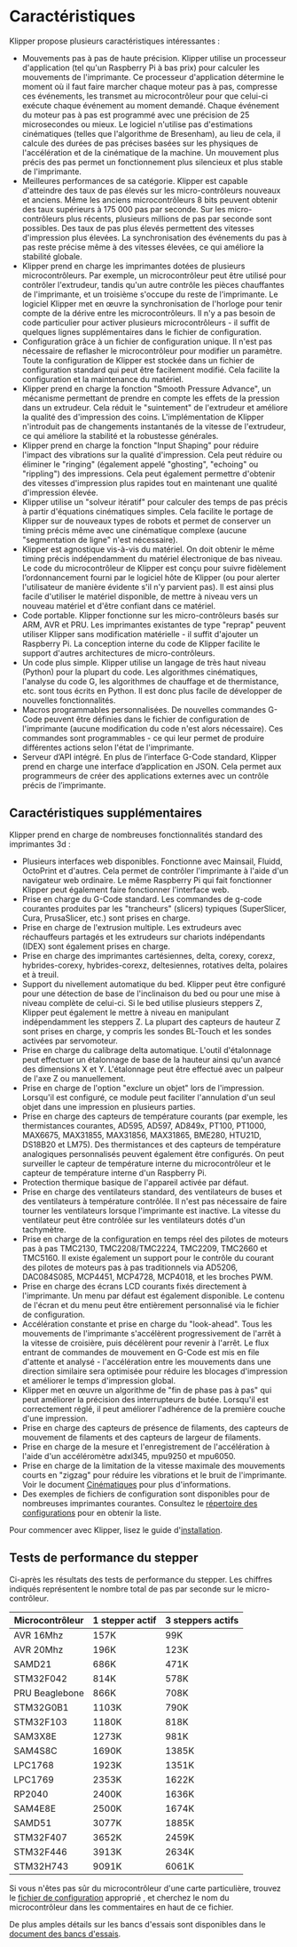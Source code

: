 # Caractéristiques

Klipper propose plusieurs caractéristiques intéressantes :

* Mouvements pas à pas de haute précision. Klipper utilise un processeur d'application (tel qu'un Raspberry Pi à bas prix) pour calculer les mouvements de l'imprimante. Ce processeur d'application détermine le moment où il faut faire marcher chaque moteur pas à pas, compresse ces événements, les transmet au microcontrôleur pour que celui-ci exécute chaque événement au moment demandé. Chaque événement du moteur pas à pas est programmé avec une précision de 25 microsecondes ou mieux. Le logiciel n'utilise pas d'estimations cinématiques (telles que l'algorithme de Bresenham), au lieu de cela, il calcule des durées de pas précises basées sur les physiques de l'accélération et de la cinématique de la machine. Un mouvement plus précis des pas permet un fonctionnement plus silencieux et plus stable de l'imprimante.
* Meilleures performances de sa catégorie. Klipper est capable d'atteindre des taux de pas élevés sur les micro-contrôleurs nouveaux et anciens. Même les anciens microcontrôleurs 8 bits peuvent obtenir des taux supérieurs à 175 000 pas par seconde. Sur les micro-contrôleurs plus récents, plusieurs millions de pas par seconde sont possibles. Des taux de pas plus élevés permettent des vitesses d'impression plus élevées. La synchronisation des événements du pas à pas reste précise même à des vitesses élevées, ce qui améliore la stabilité globale.
* Klipper prend en charge les imprimantes dotées de plusieurs microcontrôleurs. Par exemple, un microcontrôleur peut être utilisé pour contrôler l'extrudeur, tandis qu'un autre contrôle les pièces chauffantes de l'imprimante, et un troisième s'occupe du reste de l'imprimante. Le logiciel Klipper met en œuvre la synchronisation de l'horloge pour tenir compte de la dérive entre les microcontrôleurs. Il n'y a pas besoin de code particulier pour activer plusieurs microcontrôleurs - il suffit de quelques lignes supplémentaires dans le fichier de configuration.
* Configuration grâce à un fichier de configuration unique. Il n'est pas nécessaire de reflasher le microcontrôleur pour modifier un paramètre. Toute la configuration de Klipper est stockée dans un fichier de configuration standard qui peut être facilement modifié. Cela facilite la configuration et la maintenance du matériel.
* Klipper prend en charge la fonction "Smooth Pressure Advance", un mécanisme permettant de prendre en compte les effets de la pression dans un extrudeur. Cela réduit le "suintement" de l'extrudeur et améliore la qualité des d'impression des coins. L'implémentation de Klipper n'introduit pas de changements instantanés de la vitesse de l'extrudeur, ce qui améliore la stabilité et la robustesse générales.
* Klipper prend en charge la fonction "Input Shaping" pour réduire l'impact des vibrations sur la qualité d'impression. Cela peut réduire ou éliminer le "ringing" (également appelé "ghosting", "echoing" ou "rippling") des impressions. Cela peut également permettre d'obtenir des vitesses d'impression plus rapides tout en maintenant une qualité d'impression élevée.
* Klipper utilise un "solveur itératif" pour calculer des temps de pas précis à partir d'équations cinématiques simples. Cela facilite le portage de Klipper sur de nouveaux types de robots et permet de conserver un timing précis même avec une cinématique complexe (aucune "segmentation de ligne" n'est nécessaire).
* Klipper est agnostique vis-à-vis du matériel. On doit obtenir le même timing précis indépendamment du matériel électronique de bas niveau. Le code du microcontrôleur de Klipper est conçu pour suivre fidèlement l’ordonnancement fourni par le logiciel hôte de Klipper (ou pour alerter l'utilisateur de manière évidente s'il n'y parvient pas). Il est ainsi plus facile d'utiliser le matériel disponible, de mettre à niveau vers un nouveau matériel et d'être confiant dans ce matériel.
* Code portable. Klipper fonctionne sur les micro-contrôleurs basés sur ARM, AVR et PRU. Les imprimantes existantes de type "reprap" peuvent utiliser Klipper sans modification matérielle - il suffit d'ajouter un Raspberry Pi. La conception interne du code de Klipper facilite le support d'autres architectures de micro-contrôleurs.
* Un code plus simple. Klipper utilise un langage de très haut niveau (Python) pour la plupart du code. Les algorithmes cinématiques, l'analyse du code G, les algorithmes de chauffage et de thermistance, etc. sont tous écrits en Python. Il est donc plus facile de développer de nouvelles fonctionnalités.
* Macros programmables personnalisées. De nouvelles commandes G-Code peuvent être définies dans le fichier de configuration de l'imprimante (aucune modification du code n'est alors nécessaire). Ces commandes sont programmables - ce qui leur permet de produire différentes actions selon l'état de l'imprimante.
* Serveur d’API intégré. En plus de l’interface G-Code standard, Klipper prend en charge une interface d’application en JSON. Cela permet aux programmeurs de créer des applications externes avec un contrôle précis de l’imprimante.

## Caractéristiques supplémentaires

Klipper prend en charge de nombreuses fonctionnalités standard des imprimantes 3d :

* Plusieurs interfaces web disponibles. Fonctionne avec Mainsail, Fluidd, OctoPrint et d'autres. Cela permet de contrôler l'imprimante à l'aide d'un navigateur web ordinaire. Le même Raspberry Pi qui fait fonctionner Klipper peut également faire fonctionner l'interface web.
* Prise en charge du G-Code standard. Les commandes de g-code courantes produites par les "trancheurs" (slicers) typiques (SuperSlicer, Cura, PrusaSlicer, etc.) sont prises en charge.
* Prise en charge de l'extrusion multiple. Les extrudeurs avec réchauffeurs partagés et les extrudeurs sur chariots indépendants (IDEX) sont également prises en charge.
* Prise en charge des imprimantes cartésiennes, delta, corexy, corexz, hybrides-corexy, hybrides-corexz, deltesiennes, rotatives delta, polaires et à treuil.
* Support du nivellement automatique du bed. Klipper peut être configuré pour une détection de base de l'inclinaison du bed ou pour une mise à niveau complète de celui-ci. Si le bed utilise plusieurs steppers Z, Klipper peut également le mettre à niveau en manipulant indépendamment les steppers Z. La plupart des capteurs de hauteur Z sont prises en charge, y compris les sondes BL-Touch et les sondes activées par servomoteur.
* Prise en charge du calibrage delta automatique. L'outil d'étalonnage peut effectuer un étalonnage de base de la hauteur ainsi qu'un avancé des dimensions X et Y. L'étalonnage peut être effectué avec un palpeur de l'axe Z ou manuellement.
* Prise en charge de l'option "exclure un objet" lors de l'impression. Lorsqu'il est configuré, ce module peut faciliter l'annulation d'un seul objet dans une impression en plusieurs parties.
* Prise en charge des capteurs de température courants (par exemple, les thermistances courantes, AD595, AD597, AD849x, PT100, PT1000, MAX6675, MAX31855, MAX31856, MAX31865, BME280, HTU21D, DS18B20 et LM75). Des thermistances et des capteurs de température analogiques personnalisés peuvent également être configurés. On peut surveiller le capteur de température interne du microcontrôleur et le capteur de température interne d'un Raspberry Pi.
* Protection thermique basique de l'appareil activée par défaut.
* Prise en charge des ventilateurs standard, des ventilateurs de buses et des ventilateurs à température contrôlée. Il n'est pas nécessaire de faire tourner les ventilateurs lorsque l'imprimante est inactive. La vitesse du ventilateur peut être contrôlée sur les ventilateurs dotés d'un tachymètre.
* Prise en charge de la configuration en temps réel des pilotes de moteurs pas à pas TMC2130, TMC2208/TMC2224, TMC2209, TMC2660 et TMC5160. Il existe également un support pour le contrôle du courant des pilotes de moteurs pas à pas traditionnels via AD5206, DAC084S085, MCP4451, MCP4728, MCP4018, et les broches PWM.
* Prise en charge des écrans LCD courants fixés directement à l'imprimante. Un menu par défaut est également disponible. Le contenu de l'écran et du menu peut être entièrement personnalisé via le fichier de configuration.
* Accélération constante et prise en charge du "look-ahead". Tous les mouvements de l'imprimante s'accélèrent progressivement de l'arrêt à la vitesse de croisière, puis décélèrent pour revenir à l'arrêt. Le flux entrant de commandes de mouvement en G-Code est mis en file d'attente et analysé - l'accélération entre les mouvements dans une direction similaire sera optimisée pour réduire les blocages d'impression et améliorer le temps d'impression global.
* Klipper met en œuvre un algorithme de "fin de phase pas à pas" qui peut améliorer la précision des interrupteurs de butée. Lorsqu'il est correctement réglé, il peut améliorer l'adhérence de la première couche d'une impression.
* Prise en charge des capteurs de présence de filaments, des capteurs de mouvement de filaments et des capteurs de largeur de filaments.
* Prise en charge de la mesure et l'enregistrement de l'accélération à l'aide d'un accéléromètre adxl345, mpu9250 et mpu6050.
* Prise en charge de la limitation de la vitesse maximale des mouvements courts en "zigzag" pour réduire les vibrations et le bruit de l'imprimante. Voir le document [Cinématiques](Kinematics.md) pour plus d'informations.
* Des exemples de fichiers de configuration sont disponibles pour de nombreuses imprimantes courantes. Consultez le [répertoire des configurations](../config/) pour en obtenir la liste.

Pour commencer avec Klipper, lisez le guide d'[installation](Installation.md).

## Tests de performance du stepper

Ci-après les résultats des tests de performance du stepper. Les chiffres indiqués représentent le nombre total de pas par seconde sur le micro-contrôleur.

| Microcontrôleur | 1 stepper actif | 3 steppers actifs |
| --- | --- | --- |
| AVR 16Mhz | 157K | 99K |
| AVR 20Mhz | 196K | 123K |
| SAMD21 | 686K | 471K |
| STM32F042 | 814K | 578K |
| PRU Beaglebone | 866K | 708K |
| STM32G0B1 | 1103K | 790K |
| STM32F103 | 1180K | 818K |
| SAM3X8E | 1273K | 981K |
| SAM4S8C | 1690K | 1385K |
| LPC1768 | 1923K | 1351K |
| LPC1769 | 2353K | 1622K |
| RP2040 | 2400K | 1636K |
| SAM4E8E | 2500K | 1674K |
| SAMD51 | 3077K | 1885K |
| STM32F407 | 3652K | 2459K |
| STM32F446 | 3913K | 2634K |
| STM32H743 | 9091K | 6061K |

Si vous n'êtes pas sûr du microcontrôleur d'une carte particulière, trouvez le [fichier de configuration](../config/) approprié , et cherchez le nom du microcontrôleur dans les commentaires en haut de ce fichier.

De plus amples détails sur les bancs d'essais sont disponibles dans le [document des bancs d'essais](Benchmarks.md).
